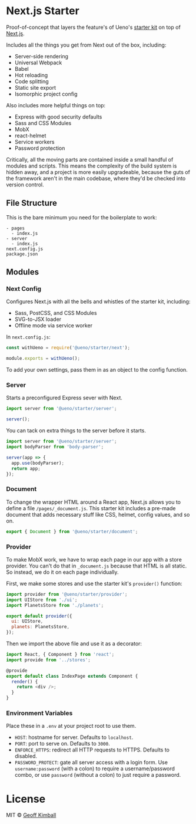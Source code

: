# Next.js Starter

Proof-of-concept that layers the feature's of Ueno's [starter kit](https://github.com/ueno-llc/starter-kit-universally) on top of [Next.js](https://github.com/zeit/next.js).

Includes all the things you get from Next out of the box, including:

- Server-side rendering
- Universal Webpack
- Babel
- Hot reloading
- Code splitting
- Static site export
- Isomorphic project config

Also includes more helpful things on top:

- Express with good security defaults
- Sass and CSS Modules
- MobX
- react-helmet
- Service workers
- Password protection

Critically, all the moving parts are contained inside a small handful of modules and scripts. This means the complexity of the build system is hidden away, and a project is more easily upgradeable, because the guts of the framework aren't in the main codebase, where they'd be checked into version control.

## File Structure

This is the bare minimum you need for the boilerplate to work:

```
- pages
  - index.js
- server
  - index.js
next.config.js
package.json
```

## Modules


### Next Config

Configures Next.js with all the bells and whistles of the starter kit, including:

- Sass, PostCSS, and CSS Modules
- SVG-to-JSX loader
- Offline mode via service worker

In `next.config.js`:

```js
const withUeno = require('@ueno/starter/next');

module.exports = withUeno();
```

To add your own settings, pass them in as an object to the config function.

### Server

Starts a preconfigured Express sever with Next.

```js
import server from '@ueno/starter/server';

server();
```

You can tack on extra things to the server before it starts.

```js
import server from '@ueno/starter/server';
import bodyParser from 'body-parser';

server(app => {
  app.use(bodyParser);
  return app;
});
```

### Document

To change the wrapper HTML around a React app, Next.js allows you to define a file `/pages/_document.js`. This starter kit includes a pre-made document that adds necessary stuff like CSS, helmet, config values, and so on.

```js
export { Document } from '@ueno/starter/document';
```

### Provider

To make MobX work, we have to wrap each page in our app with a store provider. You can't do that in `_document.js` because that HTML is all static. So instead, we do it on each page individually.

First, we make some stores and use the starter kit's `provider()` function:

```js
import provider from '@ueno/starter/provider';
import UIStore from './ui';
import PlanetsStore from './planets';

export default provider({
  ui: UIStore,
  planets: PlanetsStore,
});
```

Then we import the above file and use it as a decorator:

```js
import React, { Component } from 'react';
import provide from '../stores';

@provide
export default class IndexPage extends Component {
  render() {
    return <div />;
  }
}
```

### Environment Variables

Place these in a `.env` at your project root to use them.

- `HOST`: hostname for server. Defaults to `localhost`.
- `PORT`: port to serve on. Defaults to `3000`.
- `ENFORCE_HTTPS`: redirect all HTTP requests to HTTPS. Defaults to disabled.
- `PASSWORD_PROTECT`: gate all server access with a login form. Use `username:password` (with a colon) to require a username/password combo, or use `password` (without a colon) to just require a password.

# License

MIT &copy; [Geoff Kimball](http://geoffkimball.com)
